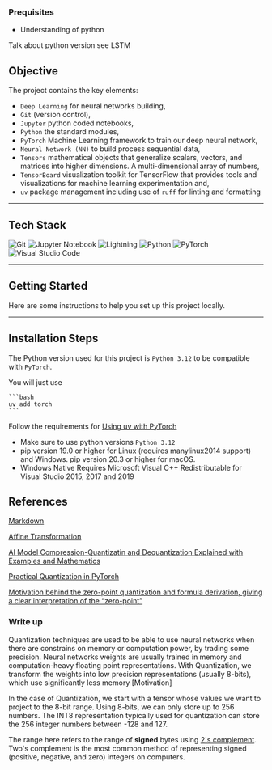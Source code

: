 ### Prequisites

- Understanding of python

Talk about python version see LSTM

## Objective

The project contains the key elements:

- `Deep Learning` for neural networks building,
- `Git` (version control),
- `Jupyter` python coded notebooks,
- `Python` the standard modules,
- `PyTorch` Machine Learning framework to train our deep neural network,
- `Neural Network (NN)` to build process sequential data,
- `Tensors` mathematical objects that generalize scalars, vectors, and matrices into higher dimensions. A multi-dimensional array of numbers,
- `TensorBoard` visualization toolkit for TensorFlow that provides tools and visualizations for machine learning experimentation and,
- `uv` package management including use of `ruff` for linting and formatting

---

## Tech Stack

![Git](https://img.shields.io/badge/git-%23F05033.svg?style=for-the-badge&logo=git&logoColor=white)
![Jupyter Notebook](https://img.shields.io/badge/jupyter-%23FA0F00.svg?style=for-the-badge&logo=jupyter&logoColor=white)
![Lightning](https://img.shields.io/badge/Lightning-792DE4?style=for-the-badge&logo=lightning&logoColor=white)
![Python](https://img.shields.io/badge/python-3670A0?style=for-the-badge&logo=python&logoColor=ffdd54)
![PyTorch](https://img.shields.io/badge/PyTorch-EE4C2C?style=for-the-badge&logo=pytorch&logoColor=white)
![Visual Studio Code](https://img.shields.io/badge/Visual%20Studio%20Code-0078d7.svg?style=for-the-badge&logo=visual-studio-code&logoColor=white)

---

## Getting Started

Here are some instructions to help you set up this project locally.

---

## Installation Steps

The Python version used for this project is `Python 3.12` to be compatible with `PyTorch`.

You will just use

    ```bash
    uv add torch
    ```

Follow the requirements for [Using uv with PyTorch](https://docs.astral.sh/uv/guides/integration/pytorch/)

- Make sure to use python versions `Python 3.12`
- pip version 19.0 or higher for Linux (requires manylinux2014 support) and Windows. pip version 20.3 or higher for macOS.
- Windows Native Requires Microsoft Visual C++ Redistributable for Visual Studio 2015, 2017 and 2019

## References

[Markdown](https://ashki23.github.io/markdown-latex.html)

[Affine Transformation](https://www.youtube.com/watch?v=AheaTd_l5Is)

[AI Model Compression-Quantizatin and Dequantization Explained with Examples and Mathematics ](https://medium.com/@0chandansharma/quantization-and-dequantization-explained-with-examples-and-mathematics-ecd48bdc55f1)

[Practical Quantization in PyTorch](https://pytorch.org/blog/quantization-in-practice/)

[Motivation behind the zero-point quantization and formula derivation, giving a clear interpretation of the “zero-point”](https://medium.com/@luis.vasquez.work.log/zero-point-quantization-how-do-we-get-those-formulas-4155b51a60d6)

### Write up

Quantization techniques are used to be able to use neural networks when there are constrains on memory or computation power, by trading some precision. Neural networks weights are usually trained in memory and computation-heavy floating point representations. With Quantization, we transform the weights into low precision representations (usually 8-bits), which use significantly less memory [Motivation]

In the case of Quantization, we start with a tensor whose values we want to project to the 8-bit range. Using 8-bits, we can only store up to 256 numbers. The INT8 representation typically used for quantization can store the 256 integer numbers between -128 and 127.

The range here refers to the range of **signed** bytes using [2's complement](http://en.wikipedia.org/wiki/2%27s_complement). Two's complement is the most common method of representing signed (positive, negative, and zero) integers on computers.

